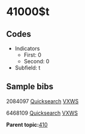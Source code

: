 # 41000$t

## Codes

-   Indicators
    -   First: 0
    -   Second: 0
-   Subfield: t

## Sample bibs

2084097 [Quicksearch](https://search.library.yale.edu/catalog/2084097) [VXWS](http://prodorbis.library.yale.edu:7014/vxws/GetHoldingsService?bibId=2084097)

6468109 [Quicksearch](https://search.library.yale.edu/catalog/6468109) [VXWS](http://prodorbis.library.yale.edu:7014/vxws/GetHoldingsService?bibId=6468109)

**Parent topic:**[410](../../tags/410/410.md)


